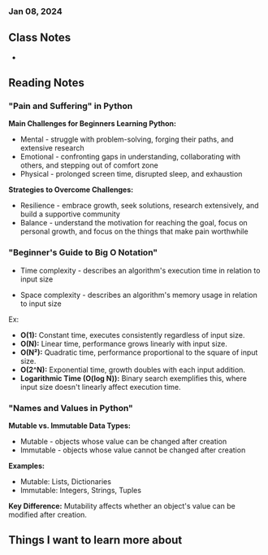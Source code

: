 ### Jan 08, 2024

## Class Notes

-

## Reading Notes

### "Pain and Suffering" in Python

**Main Challenges for Beginners Learning Python:**
- Mental - struggle with problem-solving, forging their paths, and extensive research
- Emotional - confronting gaps in understanding, collaborating with others, and stepping out of comfort zone
- Physical - prolonged screen time, disrupted sleep, and exhaustion

**Strategies to Overcome Challenges:**
- Resilience - embrace growth, seek solutions, research extensively, and build a supportive community
- Balance - understand the motivation for reaching the goal, focus on personal growth, and focus on the things that make pain worthwhile

### "Beginner's Guide to Big O Notation"

- Time complexity - describes an algorithm's execution time in relation to input size

- Space complexity - describes an algorithm's memory usage in relation to input size

Ex:
- **O(1):** Constant time, executes consistently regardless of input size.
- **O(N):** Linear time, performance grows linearly with input size.
- **O(N²):** Quadratic time, performance proportional to the square of input size.
- **O(2^N):** Exponential time, growth doubles with each input addition.
- **Logarithmic Time (O(log N)):** Binary search exemplifies this, where input size doesn't linearly affect execution time.

### "Names and Values in Python"

**Mutable vs. Immutable Data Types:**
- Mutable - objects whose value can be changed after creation
- Immutable - objects whose value cannot be changed after creation

**Examples:**
- Mutable: Lists, Dictionaries
- Immutable: Integers, Strings, Tuples

**Key Difference:** Mutability affects whether an object's value can be modified after creation.


## Things I want to learn more about
